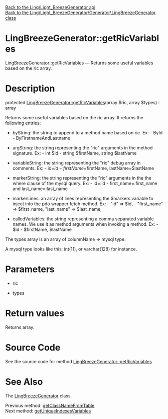 [Back to the Ling/Light_BreezeGenerator api](https://github.com/lingtalfi/Light_BreezeGenerator/blob/master/doc/api/Ling/Light_BreezeGenerator.md)<br>
[Back to the Ling\Light_BreezeGenerator\Generator\LingBreezeGenerator class](https://github.com/lingtalfi/Light_BreezeGenerator/blob/master/doc/api/Ling/Light_BreezeGenerator/Generator/LingBreezeGenerator.md)


LingBreezeGenerator::getRicVariables
================



LingBreezeGenerator::getRicVariables — Returns some useful variables based on the ric array.




Description
================


protected [LingBreezeGenerator::getRicVariables](https://github.com/lingtalfi/Light_BreezeGenerator/blob/master/doc/api/Ling/Light_BreezeGenerator/Generator/LingBreezeGenerator/getRicVariables.md)(array $ric, array $types) : array




Returns some useful variables based on the ric array.
It returns the following entries:

- byString: the string to append to a method name based on ric.
        Ex:
             - ById
             - ByFirstnameAndLastname
- argString: the string representing the "ric" arguments in the method signature.
        Ex:
             - int $id
             - string $firstName, string $lastName
- variableString: the string representing the "ric" debug array in comments.
        Ex:
             - id=$id
             - firstName=$firstName, lastName=$lastName
- markerString: the string representing the "ric" arguments in the the where clause of the mysql query.
        Ex:
             - id=:id
             - first_name=:first_name and last_name=:last_name
- markerLines: an array of lines representing the $markers variable to inject into the pdo wrapper fetch method.
        Ex:
             -
                 "id" => $id,
             -
                 "first_name" => $first_name,
                 "last_name" => $last_name,

- calledVariables: the string representing a comma separated variable names. We use it as method arguments when invoking a method.
         Ex:
             - $id
             - $firstName, $lastName

The types array is an array of columnName => mysql type.

A mysql type looks like this: int(11), or varchar(128) for instance.




Parameters
================


- ric

    

- types

    


Return values
================

Returns array.








Source Code
===========
See the source code for method [LingBreezeGenerator::getRicVariables](https://github.com/lingtalfi/Light_BreezeGenerator/blob/master/Generator/LingBreezeGenerator.php#L576-L660)


See Also
================

The [LingBreezeGenerator](https://github.com/lingtalfi/Light_BreezeGenerator/blob/master/doc/api/Ling/Light_BreezeGenerator/Generator/LingBreezeGenerator.md) class.

Previous method: [getClassNameFromTable](https://github.com/lingtalfi/Light_BreezeGenerator/blob/master/doc/api/Ling/Light_BreezeGenerator/Generator/LingBreezeGenerator/getClassNameFromTable.md)<br>Next method: [getUniqueIndexesVariables](https://github.com/lingtalfi/Light_BreezeGenerator/blob/master/doc/api/Ling/Light_BreezeGenerator/Generator/LingBreezeGenerator/getUniqueIndexesVariables.md)<br>

